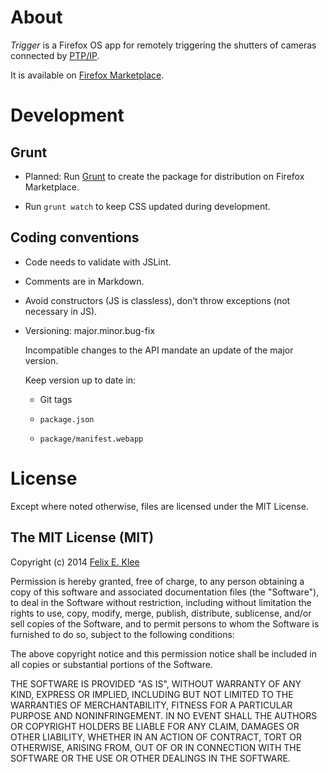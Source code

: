 About
=====

*Trigger* is a Firefox OS app for remotely triggering the shutters of cameras
connected by [PTP/IP][1].

It is available on [Firefox Marketplace][2].


Development
===========

Grunt
-----

  * Planned: Run [Grunt][3] to create the package for distribution on Firefox
    Marketplace.

  * Run `grunt watch` to keep CSS updated during development.

Coding conventions
------------------

  * Code needs to validate with JSLint.

  * Comments are in Markdown.

  * Avoid constructors (JS is classless), don’t throw exceptions (not necessary
    in JS).

  * Versioning: major.minor.bug-fix

    Incompatible changes to the API mandate an update of the major version.

    Keep version up to date in:

      + Git tags

      + `package.json`

      + `package/manifest.webapp`


License
=======

Except where noted otherwise, files are licensed under the MIT License.

The MIT License (MIT)
---------------------

Copyright (c) 2014 [Felix E. Klee](felix.klee@inka.de)

Permission is hereby granted, free of charge, to any person obtaining a copy of
this software and associated documentation files (the "Software"), to deal in
the Software without restriction, including without limitation the rights to
use, copy, modify, merge, publish, distribute, sublicense, and/or sell copies of
the Software, and to permit persons to whom the Software is furnished to do so,
subject to the following conditions:

The above copyright notice and this permission notice shall be included in all
copies or substantial portions of the Software.

THE SOFTWARE IS PROVIDED "AS IS", WITHOUT WARRANTY OF ANY KIND, EXPRESS OR
IMPLIED, INCLUDING BUT NOT LIMITED TO THE WARRANTIES OF MERCHANTABILITY, FITNESS
FOR A PARTICULAR PURPOSE AND NONINFRINGEMENT. IN NO EVENT SHALL THE AUTHORS OR
COPYRIGHT HOLDERS BE LIABLE FOR ANY CLAIM, DAMAGES OR OTHER LIABILITY, WHETHER
IN AN ACTION OF CONTRACT, TORT OR OTHERWISE, ARISING FROM, OUT OF OR IN
CONNECTION WITH THE SOFTWARE OR THE USE OR OTHER DEALINGS IN THE SOFTWARE.

[1]: https://en.wikipedia.org/wiki/Picture_Transfer_Protocol
[2]: https://marketplace.firefox.com/app/trigger
[3]: http://gruntjs.com/

